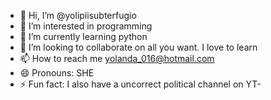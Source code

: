 - 👋 Hi, I’m @yolipiisubterfugio
- 👀 I’m interested in programming
- 🌱 I’m currently learning python
- 💞️ I’m looking to collaborate on all you want. I love to learn
- 📫 How to reach me yolanda_016@hotmail.com
- 😄 Pronouns: SHE
- ⚡ Fun fact: I also have a uncorrect political channel on YT-

<!---
yolipiisubterfugio/yolipiisubterfugio is a ✨ special ✨ repository because its `README.md` (this file) appears on your GitHub profile.
You can click the Preview link to take a look at your changes.
--->
